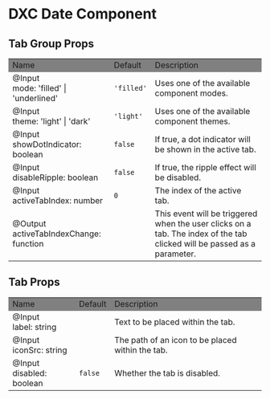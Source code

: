 # DXC Date Component

## Tab Group Props

<table>
    <tr style="background-color: grey">
        <td>Name</td>
        <td>Default</td>
        <td>Description</td>
    </tr>
    <tr>
        <td>@Input<br>mode: 'filled' | 'underlined'</td>
        <td><code>'filled'</code></td>
        <td>Uses one of the available component modes.</td>
    </tr>
    <tr>
        <td>@Input<br>theme: 'light' | 'dark'</td>
        <td><code>'light'</code></td>
        <td>Uses one of the available component themes.</td>
    </tr>
    <tr>
        <td>@Input<br>showDotIndicator: boolean</td>
        <td><code>false</code></td>
        <td>If true, a dot indicator will be shown in the active tab.</td>
    </tr>
    <tr>
        <td>@Input<br>disableRipple: boolean</td>
        <td><code>false</code></td>
        <td>If true, the ripple effect will be disabled.</td>
    </tr>
    <tr>
        <td>@Input<br>activeTabIndex: number</td>
        <td><code>0</code></td>
        <td>The index of the active tab.</td>
    </tr>
    <tr>
        <td>@Output<br>activeTabIndexChange: function</td>
        <td></td>
        <td>This event will be triggered when the user clicks on a tab. The index of the tab clicked will be passed as a parameter.<br>
        </td>
    </tr>
</table>

## Tab Props

<table>
    <tr style="background-color: grey">
        <td>Name</td>
        <td>Default</td>
        <td>Description</td>
    </tr>
    <tr>
        <td>@Input<br>label: string</td>
        <td></td>
        <td>Text to be placed within the tab.</td>
    </tr>
    <tr>
        <td>@Input<br>iconSrc: string</td>
        <td></td>
        <td>The path of an icon to be placed within the tab.</td>
    </tr>
    <tr>
        <td>@Input<br>disabled: boolean</td>
        <td><code>false</code></td>
        <td>Whether the tab is disabled.</td>
    </tr>
</table>

